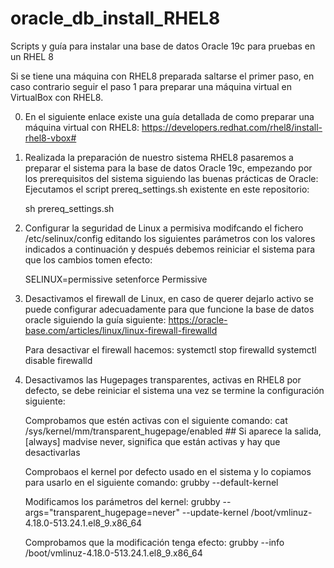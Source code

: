# oracle_db_install_RHEL8
Scripts y guía para instalar una base de datos Oracle 19c para pruebas en un RHEL 8

Si se tiene una máquina con RHEL8 preparada saltarse el primer paso, en caso contrario seguir el paso 1 para preparar una máquina virtual en VirtualBox con RHEL8.

0. En el siguiente enlace existe una guía detallada de como preparar una máquina virtual con RHEL8:
   https://developers.redhat.com/rhel8/install-rhel8-vbox#

1. Realizada la preparación de nuestro sistema RHEL8 pasaremos a preparar el sistema para la base de datos Oracle 19c, empezando por los prerequisitos del sistema siguiendo las buenas prácticas de Oracle:
   Ejecutamos el script prereq_settings.sh existente en este repositorio:

   sh prereq_settings.sh

2. Configurar la seguridad de Linux a permisiva modifcando el fichero /etc/selinux/config editando los siguientes parámetros con los valores indicados a continuación y después debemos reiniciar el sistema para que los cambios tomen efecto:

   SELINUX=permissive
   setenforce Permissive

3. Desactivamos el firewall de Linux, en caso de querer dejarlo activo se puede configurar adecuadamente para que funcione la base de datos oracle siguiendo la guía siguiente:
   https://oracle-base.com/articles/linux/linux-firewall-firewalld

   Para desactivar el firewall hacemos:
   systemctl stop firewalld
   systemctl disable firewalld

4. Desactivamos las Hugepages transparentes, activas en RHEL8 por defecto, se debe reiniciar el sistema una vez se termine la configuración siguiente:

   Comprobamos que estén activas con el siguiente comando:
   cat /sys/kernel/mm/transparent_hugepage/enabled ## Si aparece la salida, [always] madvise never, significa que están activas y hay que desactivarlas

   Comprobaos el kernel por defecto usado en el sistema y lo copiamos para usarlo en el siguiente comando:
   grubby --default-kernel

   Modificamos los parámetros del kernel:
   grubby --args="transparent_hugepage=never" --update-kernel /boot/vmlinuz-4.18.0-513.24.1.el8_9.x86_64

   Comprobamos que la modificación tenga efecto:
   grubby --info /boot/vmlinuz-4.18.0-513.24.1.el8_9.x86_64
